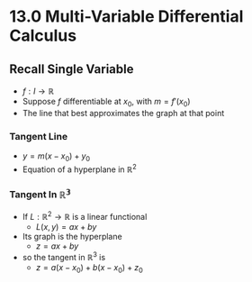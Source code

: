 # 13.0 Multi-Variable Differential Calculus

## Recall Single Variable
* $f:I\rightarrow\mathbb{R}$
* Suppose $f$ differentiable at $x_0$, with $m=f'(x_0)$
* The line that best approximates the graph at that point

### Tangent Line
* $y=m(x-x_0)+y_0$
* Equation of a hyperplane in $\mathbb{R}^2$

### Tangent In $\mathbb{R^3}$
* If $L:\mathbb{R}^2\rightarrow\mathbb{R}$ is a linear functional 
	* $L(x,y)=ax+by$
* Its graph is the hyperplane 
	* $z=ax+by$
* so the tangent in $\mathbb{R}^3$ is
	* $z=a(x-x_0)+b(x-x_0)+z_0$